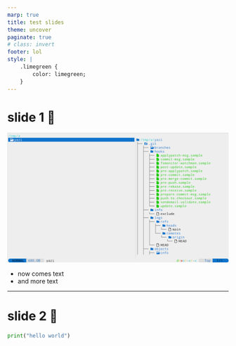 ```yaml
---
marp: true
title: test slides
theme: uncover
paginate: true
# class: invert
footer: lol
style: |
    .limegreen {
        color: limegreen;
    }
---
```


# <span class="limegreen"> slide</span> 1 🍕 

![bg blur](../plugins/eza-preview.yazi/tree.png)

- now comes text
- and more text

---

# slide 2 🧀

```python
print("hello world")
```
